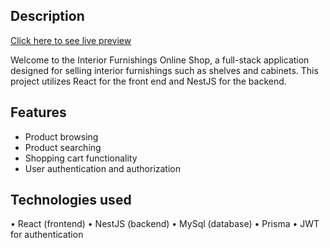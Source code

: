 ## Description

[Click here to see live preview](https://interior-furnish.onrender.com/)

Welcome to the Interior Furnishings Online Shop, a full-stack application designed for selling interior furnishings such as shelves and cabinets. This project utilizes React for the front end and NestJS for the backend.

## Features

- Product browsing
- Product searching
- Shopping cart functionality
- User authentication and authorization

## Technologies used

• React (frontend)
• NestJS (backend)
• MySql (database)
• Prisma
• JWT for authentication
